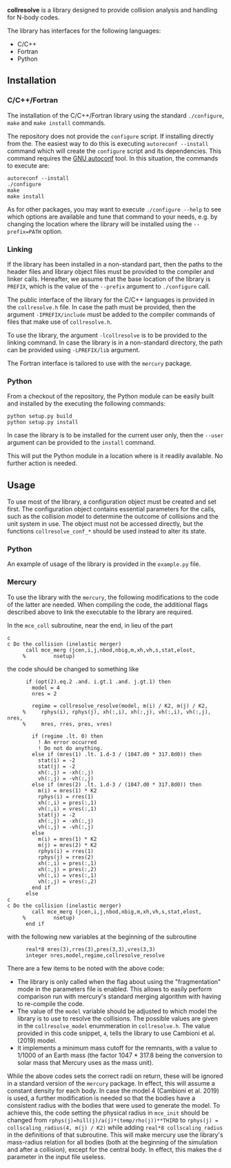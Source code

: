 **collresolve** is a library designed to provide collision analysis and handling for N-body codes.

The library has interfaces for the following languages:
* C/C++
* Fortran
* Python

## Installation

### C/C++/Fortran

The installation of the C/C++/Fortran library using the standard `./configure`, `make` and `make install` commands.

The repository does not provide the `configure` script. If installing directly from the. The easiest way to do this is executing `autoreconf --install` command which will create the `configure` script and its dependencies. This command requires the [GNU autoconf](http://www.gnu.org/software/autoconf) tool. In this situation, the commands to execute are:
```
autoreconf --install
./configure
make
make install
```

As for other packages, you may want to execute `./configure --help` to see which options are available and tune that command to your needs, e.g. by changing the location where the library will be installed using the `--prefix=PATH` option.

### Linking

If the library has been installed in a non-standard part, then the paths to the header files and library object files must be provided to the compiler and linker calls. Hereafter, we assume that the base location of the library is `PREFIX`, which is the value of the `--prefix` argument to `./configure` call.

The public interface of the library for the C/C++ languages is provided in the `collresolve.h` file. In case the path must be provided, then the argument `-IPREFIX/include` must be added to the compiler commands of files that make use of `collresolve.h`.

To use the library, the argument `-lcollresolve` is to be provided to the linking command. In case the library is in a non-standard directory, the path can be provided using `-LPREFIX/lib` argument.

The Fortran interface is tailored to use with the `mercury` package.

### Python

From a checkout of the repository, the Python module can be easily built and installed by the executing the following commands:
```
python setup.py build
python setup.py install
```

In case the library is to be installed for the current user only, then the `--user` argument can be provided to the `install` command.

This will put the Python module in a location where is it readily available. No further action is needed.

## Usage

To use most of the library, a configuration object must be created and set first. The configuration object contains essential parameters for the calls, such as the collision model to determine the outcome of collisions and the unit system in use. The object must not be accessed directly, but the functions `collresolve_conf_*` should be used instead to alter its state.

### Python

An example of usage of the library is provided in the `example.py` file.

### Mercury

To use the library with the `mercury`, the following modifications to the code of the latter are needed. When compiling the code, the additional flags described above to link the executable to the library are required.

In the `mce_coll` subroutine, near the end, in lieu of the part
```
c
c Do the collision (inelastic merger)
      call mce_merg (jcen,i,j,nbod,nbig,m,xh,vh,s,stat,elost,
     %         nsetup)
```
the code should be changed to something like
```
      if (opt(2).eq.2 .and. i.gt.1 .and. j.gt.1) then
        model = 4
        nres = 2

        regime = collresolve_resolve(model, m(i) / K2, m(j) / K2,
     %     rphys(i), rphys(j), xh(:,i), xh(:,j), vh(:,i), vh(:,j), nres,
     %     mres, rres, pres, vres)

        if (regime .lt. 0) then
          ! An error occurred
          ! Do not do anything.
        else if (mres(1) .lt. 1.d-3 / (1047.d0 * 317.8d0)) then
          stat(i) = -2
          stat(j) = -2
          xh(:,j) = -xh(:,j)
          vh(:,j) = -vh(:,j)
        else if (mres(2) .lt. 1.d-3 / (1047.d0 * 317.8d0)) then
          m(i) = mres(1) * K2
          rphys(i) = rres(1)
          xh(:,i) = pres(:,1)
          vh(:,i) = vres(:,1)
          stat(j) = -2
          xh(:,j) = -xh(:,j)
          vh(:,j) = -vh(:,j)
        else
          m(i) = mres(1) * K2
          m(j) = mres(2) * K2
          rphys(i) = rres(1)
          rphys(j) = rres(2)
          xh(:,i) = pres(:,1)
          xh(:,j) = pres(:,2)
          vh(:,i) = vres(:,1)
          vh(:,j) = vres(:,2)
        end if
      else
c
c Do the collision (inelastic merger)
        call mce_merg (jcen,i,j,nbod,nbig,m,xh,vh,s,stat,elost,
     %         nsetup)
      end if
```
with the following new variables at the beginning of the subroutine
```
      real*8 mres(3),rres(3),pres(3,3),vres(3,3)
      integer nres,model,regime,collresolve_resolve
```
There are a few items to be noted with the above code:
* The library is only called when the flag about using the "fragmentation" mode in the parameters file is enabled. This allows to easily perform comparison run with mercury's standard merging algorithm with having to re-compile the code.
* The value of the `model` variable should be adjusted to which model the library is to use to resolve the collisions. The possible values are given in the `collresolve_model` enummeration in `collresolve.h`. The value provided in this code snippet, `4`, tells the library to use Cambioni et al. (2019) model.
* It implements a minimum mass cutoff for the remnants, with a value to 1/1000 of an Earth mass (the factor 1047 * 317.8 being the conversion to solar mass that Mercury uses as the mass unit).

While the above codes sets the correct radii on return, these will be ignored in a standard version of the `mercury` package. In effect, this will assume a constant density for each body. In case the model 4 (Cambioni et al. 2019) is used, a further modification is needed so that the bodies have a consistent radius with the bodies that were used to generate the model. To achieve this, the code setting the physical radius in `mce_init` should be changed from `rphys(j)=hill(j)/a(j)*(temp/rho(j))**THIRD` to `rphys(j) = collscaling_radius(4, m(j) / K2)` while adding `real*8 collscaling_radius` in the definitions of that subroutine. This will make mercury use the library's mass-radius relation  for all bodies (both at the beginning of the simulation and after a collision), except for the central body. In effect, this makes the `d` parameter in the input file useless.
